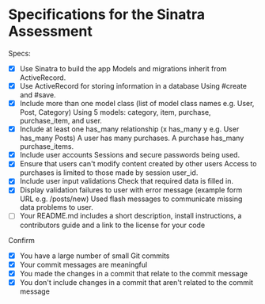 # Specifications for the Sinatra Assessment

Specs:
- [x] Use Sinatra to build the app
      Models and migrations inherit from ActiveRecord.
- [x] Use ActiveRecord for storing information in a database
      Using #create and #save.
- [x] Include more than one model class (list of model class names e.g. User, Post, Category)
      Using 5 models: category, item, purchase, purchase_item, and user.
- [x] Include at least one has_many relationship (x has_many y e.g. User has_many Posts)
      A user has many purchases. A purchase has_many purchase_items.
- [x] Include user accounts
      Sessions and secure passwords being used.
- [x] Ensure that users can't modify content created by other users
      Access to purchases is limited to those made by session user_id.
- [x] Include user input validations
      Check that required data is filled in.
- [x] Display validation failures to user with error message (example form URL e.g. /posts/new)
      Used flash messages to communicate missing data problems to user.
- [ ] Your README.md includes a short description, install instructions, a contributors guide and a link to the license for your code

Confirm
- [x] You have a large number of small Git commits
- [x] Your commit messages are meaningful
- [x] You made the changes in a commit that relate to the commit message
- [x] You don't include changes in a commit that aren't related to the commit message
